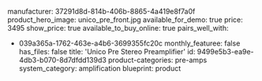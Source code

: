 manufacturer: 37291d8d-814b-406b-8865-4a419e8f7a0f
product_hero_image: unico_pre_front.jpg
available_for_demo: true
price: 3495
show_price: true
available_to_buy_online: true
pairs_well_with:
  - 039a365a-1762-463e-a4b6-3699355fc20c
monthly_featuree: false
has_files: false
title: 'Unico Pre Stereo Preamplifier'
id: 9499e5b3-ea9e-4db3-b070-8d7dfdd139d3
product-categories: pre-amps
system_category: amplification
blueprint: product
